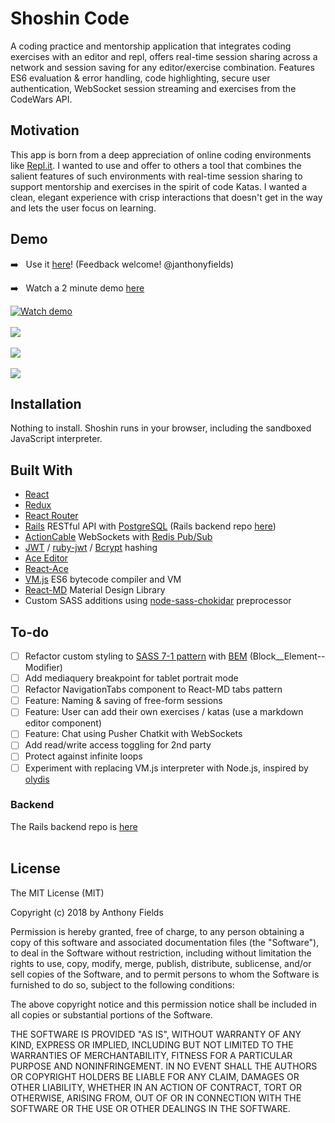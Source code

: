 # Shoshin Code
A coding practice and mentorship application that integrates coding exercises with an editor and repl, offers real-time session sharing across a network and session saving for any editor/exercise combination. Features ES6 evaluation & error handling, code highlighting, secure user authentication, WebSocket session streaming and exercises from the CodeWars API.

## Motivation
This app is born from a deep appreciation of online coding environments like [Repl.it](https://repl.it). I wanted to use and offer to others a tool that combines the salient features of such environments with real-time session sharing to support mentorship and exercises in the spirit of code Katas. I wanted a clean, elegant experience with crisp interactions that doesn't get in the way and lets the user focus on learning. 

## Demo
➡️  &nbsp; Use it [here](https://shoshin-code-frontend.herokuapp.com/)! (Feedback welcome! @janthonyfields)

➡️  &nbsp; Watch a 2 minute demo [here](https://youtu.be/ZMLLfiwjtxo)

[![Watch demo](https://i.imgur.com/UrAkFo9.png)](https://youtu.be/ZMLLfiwjtxo)
<br></br>
<img src="https://i.imgur.com/0lC6aM3.png">
<br></br>
<img src="https://i.imgur.com/z3TFN0B.png">
<br></br>
<img src="https://i.imgur.com/mOIRbKO.png">

## Installation
Nothing to install. Shoshin runs in your browser, including the sandboxed JavaScript interpreter.

## Built With
* [React](https://reactjs.org/)
* [Redux](https://github.com/reduxjs/redux/blob/master/README.md)
* [React Router](https://reacttraining.com/react-router/)
* [Rails](https://rubyonrails.org/) RESTful API with [PostgreSQL](https://www.postgresql.org/) (Rails backend repo [here](https://github.com/jaf7/shoshin-code-backend))
* [ActionCable](http://guides.rubyonrails.org/action_cable_overview.html) WebSockets with [Redis Pub/Sub](https://redis.io/topics/pubsub)
* [JWT](https://jwt.io/) / [ruby-jwt](https://github.com/jwt/ruby-jwt/blob/master/README.md) / [Bcrypt](https://github.com/codahale/bcrypt-ruby/blob/master/README.md) hashing
* [Ace Editor](https://github.com/ajaxorg/ace/blob/master/Readme.md)
* [React-Ace](https://github.com/securingsincity/react-ace)
* [VM.js](https://github.com/tarruda/vm.js/) ES6 bytecode compiler and VM
* [React-MD](https://react-md.mlaursen.com/) Material Design Library
* Custom SASS additions using [node-sass-chokidar](https://www.npmjs.com/package/node-sass-chokidar) preprocessor

## To-do
 - [ ] Refactor custom styling to [SASS 7-1 pattern](https://gist.github.com/rveitch/84cea9650092119527bc) with [BEM](http://getbem.com/naming/) (Block__Element--Modifier)
 - [ ] Add mediaquery breakpoint for tablet portrait mode
 - [ ] Refactor NavigationTabs component to React-MD tabs pattern
 - [ ] Feature: Naming & saving of free-form sessions
 - [ ] Feature: User can add their own exercises / katas (use a markdown editor component)
 - [ ] Feature: Chat using Pusher Chatkit with WebSockets
 - [ ] Add read/write access toggling for 2nd party
 - [ ] Protect against infinite loops
 - [ ] Experiment with replacing VM.js interpreter with Node.js, inspired by [olydis](https://github.com/olydis/node-in-browser/blob/master/README.md)

 ### Backend
 The Rails backend repo is [here](https://github.com/jaf7/shoshin-code-backend)
<br></br>
## License

The MIT License (MIT)

Copyright (c) 2018 by Anthony Fields

Permission is hereby granted, free of charge, to any person obtaining a copy of this software and associated documentation files (the "Software"), to deal in the Software without restriction, including without limitation the rights to use, copy, modify, merge, publish, distribute, sublicense, and/or sell copies of the Software, and to permit persons to whom the Software is furnished to do so, subject to the following conditions:

The above copyright notice and this permission notice shall be included in all copies or substantial portions of the Software.

THE SOFTWARE IS PROVIDED "AS IS", WITHOUT WARRANTY OF ANY KIND, EXPRESS OR IMPLIED, INCLUDING BUT NOT LIMITED TO THE WARRANTIES OF MERCHANTABILITY, FITNESS FOR A PARTICULAR PURPOSE AND NONINFRINGEMENT. IN NO EVENT SHALL THE AUTHORS OR COPYRIGHT HOLDERS BE LIABLE FOR ANY CLAIM, DAMAGES OR OTHER LIABILITY, WHETHER IN AN ACTION OF CONTRACT, TORT OR OTHERWISE, ARISING FROM, OUT OF OR IN CONNECTION WITH THE SOFTWARE OR THE USE OR OTHER DEALINGS IN THE SOFTWARE.